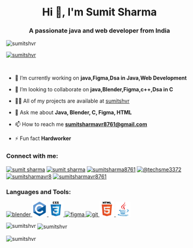 
<h1 align="center">Hi 👋, I'm Sumit Sharma</h1>
<h3 align="center">A passionate java and web developer from India</h3>
<p align="left">
<img src="https://komarev.com/ghpvc/?username=sumitshvr&label=Profile%20views&color=0e75b6&style=flat" alt="sumitshvr" /> </p>

<p align="left"> <a href="https://github.com/ryo-ma/github-profile-trophy"><img src="https://github-profile-trophy.vercel.app/?username=sumitshvr" alt="sumitshvr" /></a> </p>

<p align="left"> <a href="https://twitter.com/" target="blank"><img src="https://img.shields.io/twitter/follow/?logo=twitter&style=for-the-badge" alt="" /></a> </p>

- 🔭 I’m currently working on **java,Figma,Dsa in Java,Web Development**

- 👯 I’m looking to collaborate on **java,Blender,Figma,c++,Dsa in C**

- 👨‍💻 All of my projects are available at [sumitshvr](sumitshvr)

- 💬 Ask me about **Java, Blender, C, Figma, HTML**

- 📫 How to reach me **sumitsharmavr8761@gmail.com**

- ⚡ Fun fact **Hardworker**

<h3 align="left">Connect with me:</h3>
<p align="left">
<a href="https://linkedin.com/in/sumit sharma" target="blank"><img align="center" src="https://raw.githubusercontent.com/rahuldkjain/github-profile-readme-generator/master/src/images/icons/Social/linked-in-alt.svg" alt="sumit sharma" height="30" width="40" /></a>
<a href="https://fb.com/sumit sharma" target="blank"><img align="center" src="https://raw.githubusercontent.com/rahuldkjain/github-profile-readme-generator/master/src/images/icons/Social/facebook.svg" alt="sumit sharma" height="30" width="40" /></a>
<a href="https://instagram.com/sumitsharma8761" target="blank"><img align="center" src="https://raw.githubusercontent.com/rahuldkjain/github-profile-readme-generator/master/src/images/icons/Social/instagram.svg" alt="sumitsharma8761" height="30" width="40" /></a>
<a href="https://www.youtube.com/c/@techsme3372" target="blank"><img align="center" src="https://raw.githubusercontent.com/rahuldkjain/github-profile-readme-generator/master/src/images/icons/Social/youtube.svg" alt="@techsme3372" height="30" width="40" /></a>
<a href="https://www.codechef.com/users/sumitsharmavr8" target="blank"><img align="center" src="https://cdn.jsdelivr.net/npm/simple-icons@3.1.0/icons/codechef.svg" alt="sumitsharmavr8" height="30" width="40" /></a>
<a href="https://www.leetcode.com/sumitsharmavr8761" target="blank"><img align="center" src="https://raw.githubusercontent.com/rahuldkjain/github-profile-readme-generator/master/src/images/icons/Social/leet-code.svg" alt="sumitsharmavr8761" height="30" width="40" /></a>
</p>

<h3 align="left">Languages and Tools:</h3>
<p align="left"> <a href="https://www.blender.org/" target="_blank" rel="noreferrer"> <img src="https://download.blender.org/branding/community/blender_community_badge_white.svg" alt="blender" width="40" height="40"/> </a> <a href="https://www.cprogramming.com/" target="_blank" rel="noreferrer"> <img src="https://raw.githubusercontent.com/devicons/devicon/master/icons/c/c-original.svg" alt="c" width="40" height="40"/> </a> <a href="https://www.w3schools.com/css/" target="_blank" rel="noreferrer"> <img src="https://raw.githubusercontent.com/devicons/devicon/master/icons/css3/css3-original-wordmark.svg" alt="css3" width="40" height="40"/> </a> <a href="https://www.figma.com/" target="_blank" rel="noreferrer"> <img src="https://www.vectorlogo.zone/logos/figma/figma-icon.svg" alt="figma" width="40" height="40"/> </a> <a href="https://git-scm.com/" target="_blank" rel="noreferrer"> <img src="https://www.vectorlogo.zone/logos/git-scm/git-scm-icon.svg" alt="git" width="40" height="40"/> </a> <a href="https://www.w3.org/html/" target="_blank" rel="noreferrer"> <img src="https://raw.githubusercontent.com/devicons/devicon/master/icons/html5/html5-original-wordmark.svg" alt="html5" width="40" height="40"/> </a> <a href="https://www.java.com" target="_blank" rel="noreferrer"> <img src="https://raw.githubusercontent.com/devicons/devicon/master/icons/java/java-original.svg" alt="java" width="40" height="40"/> </a> </p>

<p><img align="left" src="https://github-readme-stats.vercel.app/api/top-langs?username=sumitshvr&show_icons=true&locale=en&layout=compact" alt="sumitshvr" /></p>

<p>&nbsp;<img align="center" src="https://github-readme-stats.vercel.app/api?username=sumitshvr&show_icons=true&locale=en" alt="sumitshvr" /></p>

<p><img align="center" src="https://github-readme-streak-stats.herokuapp.com/?user=sumitshvr&" alt="sumitshvr" /></p>

